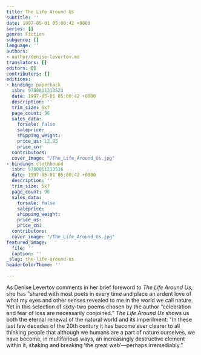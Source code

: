 ```yaml
---
title: The Life Around Us
subtitle: ''
date: 1997-05-01 05:00:42 +0000
series: []
genre: Fiction
subgenre: []
language: ''
authors:
- author/denise-levertov.md
translators: []
editors: []
contributors: []
editions:
- binding: paperback
  isbn: 9780811213523
  date: 1997-05-01 05:00:42 +0000
  description: ''
  trim_size: 5x7
  page_count: 96
  sales_data:
    forsale: false
    saleprice: 
    shipping_weight: 
    price_us: 12.95
    price_cn: 
  contributors: 
  cover_image: "/The_Life_Around_Us.jpg"
- binding: clothbound
  isbn: 9780811213516
  date: 1997-05-01 05:00:42 +0000
  description: ''
  trim_size: 5x7
  page_count: 96
  sales_data:
    forsale: false
    saleprice: 
    shipping_weight: 
    price_us: 
    price_cn: 
  contributors: 
  cover_image: "/The_Life_Around_Us.jpg"
featured_image:
  file: ''
  caption: ''
_slug: the-life-around-us
headerColorTheme: ''

---
```

As Denise Levertov comments in her brief foreword to _The Life Around Us_, she has "shared with most poets in every time and place an ardent love of what my eyes and other senses revealed to me in the world we call nature. Yet in this selection of sixty-two poems chosen by the author “celebration and fear of loss are necessarily conjoined.” _The Life Around Us_ shows us both the eternal renewal of the natural world and its imperilment: "In these last few decades of the 20th century it has become ever clearer to all thinking people that although we humans are a part of nature ourselves, we have become, in multifarious ways, an increasingly destructive element within it, shaking and breaking ’the great web’—perhaps irremediably.”